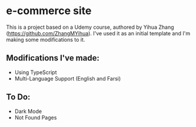 # e-commerce site

This is a project based on a Udemy course, authored by Yihua Zhang (https://github.com/ZhangMYihua). I've used it as an initial template and I'm making some modifications to it.

## Modifications I've made:

- Using TypeScript
- Multi-Language Support (English and Farsi)

## To Do:

- Dark Mode
- Not Found Pages
